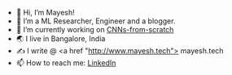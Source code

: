 - 👋 Hi, I’m Mayesh!
- 👀 I’m a ML Researcher, Engineer and a blogger.
- 🌱 I’m currently working on <a href = "https://github.com/MayeshMohapatra/CNNs-from-scratch"> CNNs-from-scratch </a>
- 🌏 I live in Bangalore, India 
- ✍️ I write @ <a href "http://www.mayesh.tech"> mayesh.tech </a>
- 📫 How to reach me: <a href = "https://www.linkedin.com/in/mayesh-mohapatra/"> LinkedIn </a>

<!---
MayeshMohapatra/MayeshMohapatra is a ✨ special ✨ repository because its `README.md` (this file) appears on your GitHub profile.
You can click the Preview link to take a look at your changes.
--->
